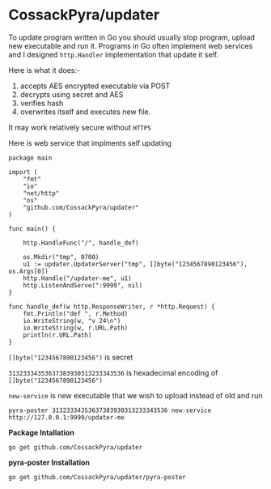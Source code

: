 # CossackPyra/updater

To update program written in Go you should usually stop program, upload new executable and run it.
Programs in Go often implement web services and I designed `http.Handler` implementation that update it self.

Here is what it does:-

1. accepts AES encrypted executable via POST
2. decrypts using secret and AES
3. verifies hash
4. overwrites itself and executes new file.

It may work relatively secure without `HTTPS`

Here is web service that implments self updating

    package main
    
    import (
    	"fmt"
    	"io"
    	"net/http"
    	"os"
    	"github.com/CossackPyra/updater"
    )
    
    func main() {
    
    	http.HandleFunc("/", handle_def)
    
    	os.Mkdir("tmp", 0700)
    	u1 := updater.UpdaterServer("tmp", []byte("1234567890123456"), os.Args[0])
    	http.Handle("/updater-me", u1)
    	http.ListenAndServe(":9999", nil)
    }
    
    func handle_def(w http.ResponseWriter, r *http.Request) {
    	fmt.Println("def ", r.Method)
    	io.WriteString(w, "v 24\n")
    	io.WriteString(w, r.URL.Path)
    	println(r.URL.Path)
    }


`[]byte("1234567890123456")` is secret

`31323334353637383930313233343536` is hexadecimal encoding of `[]byte("1234567890123456")`

`new-service` is new executable that we wish to upload instead of old and run

    pyra-poster 31323334353637383930313233343536 new-service http://127.0.0.1:9999/updater-me


__Package Intallation__

    go get github.com/CossackPyra/updater

__pyra-poster Installation__

    go get github.com/CossackPyra/updater/pyra-poster



